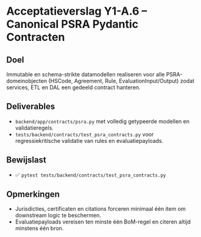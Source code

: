 # Acceptatieverslag Y1-A.6 – Canonical PSRA Pydantic Contracten

## Doel
Immutable en schema-strikte datamodellen realiseren voor alle PSRA-domeinobjecten (HSCode, Agreement, Rule, EvaluationInput/Output) zodat services, ETL en DAL een gedeeld contract hanteren.

## Deliverables
- `backend/app/contracts/psra.py` met volledig getypeerde modellen en validatieregels.
- `tests/backend/contracts/test_psra_contracts.py` voor regressiekritische validatie van rules en evaluatiepayloads.

## Bewijslast
- ✅ `pytest tests/backend/contracts/test_psra_contracts.py`

## Opmerkingen
- Jurisdicties, certificaten en citations forceren minimaal één item om downstream logic te beschermen.
- Evaluatiepayloads vereisen ten minste één BoM-regel en citeren altijd minstens één bron.
